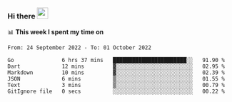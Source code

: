 ### Hi there <a href="https://www.gautamkrishnar.com/"><img src="https://media.giphy.com/media/hvRJCLFzcasrR4ia7z/giphy.gif" width="25px"></a>

📊 **This week I spent my time on**

<!--START_SECTION:waka-->

```text
From: 24 September 2022 - To: 01 October 2022

Go               6 hrs 37 mins   ███████████████████████░░   91.90 %
Dart             12 mins         ▓░░░░░░░░░░░░░░░░░░░░░░░░   02.95 %
Markdown         10 mins         ▓░░░░░░░░░░░░░░░░░░░░░░░░   02.39 %
JSON             6 mins          ▒░░░░░░░░░░░░░░░░░░░░░░░░   01.55 %
Text             3 mins          ▒░░░░░░░░░░░░░░░░░░░░░░░░   00.79 %
GitIgnore file   0 secs          ░░░░░░░░░░░░░░░░░░░░░░░░░   00.22 %
```

<!--END_SECTION:waka-->
